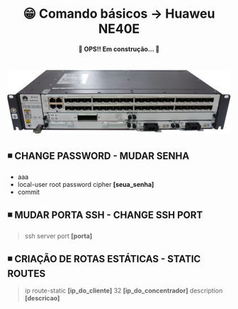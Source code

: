 <h1 align="center">😁 Comando básicos -> Huaweu NE40E</h1>

<h4 align="center">
  🚧 OPS!! Em construção... 🚧
</h4>

<h1 align="center">
  <img alt="ne40e" title="ne40e" src="../img/ne40e.png" />
</h1>

## ◾ CHANGE PASSWORD - MUDAR SENHA
  * aaa
  * local-user root password cipher **[seua_senha]**
  * commit

## ◾ MUDAR PORTA SSH - CHANGE SSH PORT
> ssh server port **[porta]**

## ◾ CRIAÇÃO DE ROTAS ESTÁTICAS - STATIC ROUTES
> ip route-static **[ip_do_cliente]** 32 **[ip_do_concentrador]** description **[descricao]**